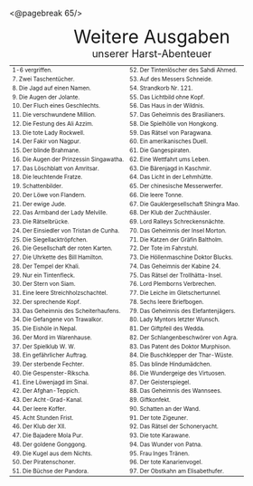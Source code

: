 <@pagebreak 65/>

<div style="font-size: xx-large; text-align: center;">Weitere Ausgaben</div>
<div style="font-size: large; text-align: center;">unserer Harst-Abenteuer</div>

<table style="table-layout:fixed; font-size: x-small;">
<tr><td style="width:50%">1-6 vergriffen.         </td><td style="width:50%">52. Der Tintenlöscher des Sahdi Ahmed.</td></tr>
<tr><td>7. Zwei Taschentücher.                    </td><td>53. Auf des Messers Schneide.</td></tr>
<tr><td>8. Die Jagd auf einen Namen.              </td><td>54. Strandkorb Nr. 121.</td></tr>
<tr><td>9. Die Augen der Jolante.                 </td><td>55. Das Lichtbild ohne Kopf.</td></tr>
<tr><td>10. Der Fluch eines Geschlechts.          </td><td>56. Das Haus in der Wildnis.</td></tr>
<tr><td>11. Die verschwundene Million.            </td><td>57. Das Geheimnis des Brasilianers.</td></tr>
<tr><td>12. Die Festung des Ali Azzim.            </td><td>58. Die Spielhölle von Hongkong.</td></tr>
<tr><td>13. Die tote Lady Rockwell.               </td><td>59. Das Rätsel von Paragwana.</td></tr>
<tr><td>14. Der Fakir von Nagpur.                 </td><td>60. Ein amerikanisches Duell.</td></tr>
<tr><td>15. Der blinde Brahmane.                  </td><td>61. Die Gangespiraten.</td></tr>
<tr><td>16. Die Augen der Prinzessin Singawatha.  </td><td>62. Eine Wettfahrt ums Leben.</td></tr>
<tr><td>17. Das Löschblatt von Amritsar.          </td><td>63. Die Bärenjagd in Kaschmir.</td></tr>
<tr><td>18. Die leuchtende Fratze.                </td><td>64. Das Licht in der Lehmhütte.</td></tr>
<tr><td>19. Schattenbilder.                       </td><td>65. Der chinesische Messerwerfer.</td></tr>
<tr><td>20. Der Löwe von Flandern.                </td><td>66. Die leere Tonne.</td></tr>
<tr><td>21. Der ewige Jude.                       </td><td>67. Die Gauklergesellschaft Shingra Mao.</td></tr>
<tr><td>22. Das Armband der Lady Melville.        </td><td>68. Der Klub der Zuchthäusler.</td></tr>
<tr><td>23. Die Rätselbrücke.                     </td><td>69. Lord Ralleys Schreckensnächte.</td></tr>
<tr><td>24. Der Einsiedler von Tristan de Cunha.  </td><td>70. Das Geheimnis der Insel Morton.</td></tr>
<tr><td>25. Die Siegellacktröpfchen.              </td><td>71. Die Katzen der Gräfin Baltholm.</td></tr>
<tr><td>26. Die Gesellschaft der roten Karten.    </td><td>72. Der Tote im Fahrstuhl.</td></tr>
<tr><td>27. Die Uhrkette des Bill Hamilton.       </td><td>73. Die Höllenmaschine Doktor Blucks.</td></tr>
<tr><td>28. Der Tempel der Khali.                 </td><td>74. Das Geheimnis der Kabine 24.</td></tr>
<tr><td>29. Nur ein Tintenfleck.                  </td><td>75. Das Rätsel der Trollhätta-Insel.</td></tr>
<tr><td>30. Der Stern von Siam.                   </td><td>76. Lord Plemborns Verbrechen.</td></tr>
<tr><td>31. Eine leere Streichholzschachtel.      </td><td>77. Die Leiche im Gletschertunnel.</td></tr>
<tr><td>32. Der sprechende Kopf.                  </td><td>78. Sechs leere Briefbogen.</td></tr>
<tr><td>33. Das Geheimnis des Scheiterhaufens.    </td><td>79. Das Geheimnis des Elefantenjägers.</td></tr>
<tr><td>34. Die Gefangene von Trawalkor.          </td><td>80. Lady Myntors letzter Wunsch.</td></tr>
<tr><td>35. Die Eishöle in Nepal.                 </td><td>81. Der Giftpfeil des Wedda.</td></tr>
<tr><td>36. Der Mord im Warenhause.               </td><td>82. Der Schlangenbeschwörer von Agra.</td></tr>
<tr><td>37. Der Spielklub W. W.                   </td><td>83. Das Patent des Doktor Murphison.</td></tr>
<tr><td>38. Ein gefährlicher Auftrag.             </td><td>84. Die Buschklepper der Thar-Wüste.</td></tr>
<tr><td>39. Der sterbende Fechter.                </td><td>85. Das blinde Hindumädchen.</td></tr>
<tr><td>40. Die Gespenster-Rikscha.               </td><td>86. Die Wundergeige des Virtuosen.</td></tr>
<tr><td>41. Eine Löwenjagd im Sinai.              </td><td>87. Der Geisterspiegel.</td></tr>
<tr><td>42. Der Afghan-Teppich.                   </td><td>88. Das Geheimnis des Wannsees.</td></tr>
<tr><td>43. Der Acht-Grad-Kanal.                  </td><td>89. Giftkonfekt.</td></tr>
<tr><td>44. Der leere Koffer.                     </td><td>90. Schatten an der Wand.</td></tr>
<tr><td>45. Acht Stunden Frist.                   </td><td>91. Der tote Zigeuner.</td></tr>
<tr><td>46. Der Klub der XII.                     </td><td>92. Das Rätsel der Schoneryacht.</td></tr>
<tr><td>47. Die Bajadere Mola Pur.                </td><td>93. Die tote Karawane.</td></tr>
<tr><td>48. Der goldene Gonggong.                 </td><td>94. Das Wunder von Patna.</td></tr>
<tr><td>49. Die Kugel aus dem Nichts.             </td><td>95. Frau Inges Tränen.</td></tr>
<tr><td>50. Der Piratenschoner.                   </td><td>96. Der tote Kanarienvogel.</td></tr>
<tr><td>51. Die Büchse der Pandora.               </td><td>97. Der Obstkahn am Elisabethufer.</td></tr>
</table>

